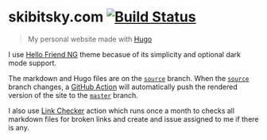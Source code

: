 # skibitsky.com [![Build Status](https://img.shields.io/endpoint.svg?url=https%3A%2F%2Factions-badge.atrox.dev%2Fskibitsky%2Fskibitsky.github.io%2Fbadge%3Fref%3Dsource&style=flat)](https://actions-badge.atrox.dev/skibitsky/skibitsky.github.io/goto?ref=source)
> My personal website made with [Hugo](https://gohugo.io)

I use [Hello Friend NG](https://github.com/skibitsky/hugo-theme-hello-friend-ng) theme becasue of its simplicity and optional dark mode support.

The markdown and Hugo files are on the [`source`](https://github.com/skibitsky/skibitsky.github.io/tree/source) branch. When the [`source`](https://github.com/skibitsky/skibitsky.github.io/tree/source) branch changes, a [GitHub Action](https://github.com/skibitsky/skibitsky.github.io/actions) will automatically push the rendered version of the site to the [`master`](https://github.com/skibitsky/skibitsky.github.io/tree/master) branch.

I also use [Link Checker](https://github.com/marketplace/actions/link-checker) action which runs once a month to checks all markdown files for broken links and create and issue assigned to me if there is any.